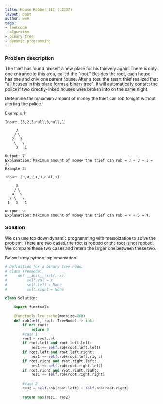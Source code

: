 ```yaml
---
title: House Robber III (LC337)
layout: post
author: wen
tags:
- leetcode
- algorithm
- binary tree
- dynamic programming
---
```


### Problem description
The thief has found himself a new place for his thievery again. There is only one entrance to this area, called the "root." Besides the root, each house has one and only one parent house. After a tour, the smart thief realized that "all houses in this place forms a binary tree". It will automatically contact the police if two directly-linked houses were broken into on the same night.

Determine the maximum amount of money the thief can rob tonight without alerting the police.

Example 1:
```
Input: [3,2,3,null,3,null,1]

     3
    / \
   2   3
    \   \ 
     3   1

Output: 7 
Explanation: Maximum amount of money the thief can rob = 3 + 3 + 1 = 7.
Example 2:

Input: [3,4,5,1,3,null,1]

     3
    / \
   4   5
  / \   \ 
 1   3   1

Output: 9
Explanation: Maximum amount of money the thief can rob = 4 + 5 = 9.
```

### Solution
We can use top down dynamic programming with memoization to solve the problem. There are two cases, the root is robbed or the root is not robbed. We compare these two cases and return the larger one between these two.

Below is my python implementation

```python
# Definition for a binary tree node.
# class TreeNode:
#     def __init__(self, x):
#         self.val = x
#         self.left = None
#         self.right = None

class Solution:
    
    import functools
    
    @functools.lru_cache(maxsize=200)
    def rob(self, root: TreeNode) -> int:
        if not root:
            return 0
        #case 1
        res1 = root.val
        if root.left and root.left.left:
            res1 += self.rob(root.left.left)
        if root.left and root.left.right:
            res1 += self.rob(root.left.right)
        if root.right and root.right.left:
            res1 += self.rob(root.right.left)
        if root.right and root.right.right:
            res1 += self.rob(root.right.right)
        
        #case 2
        res2 = self.rob(root.left) + self.rob(root.right)
        
        return max(res1, res2)
				
```